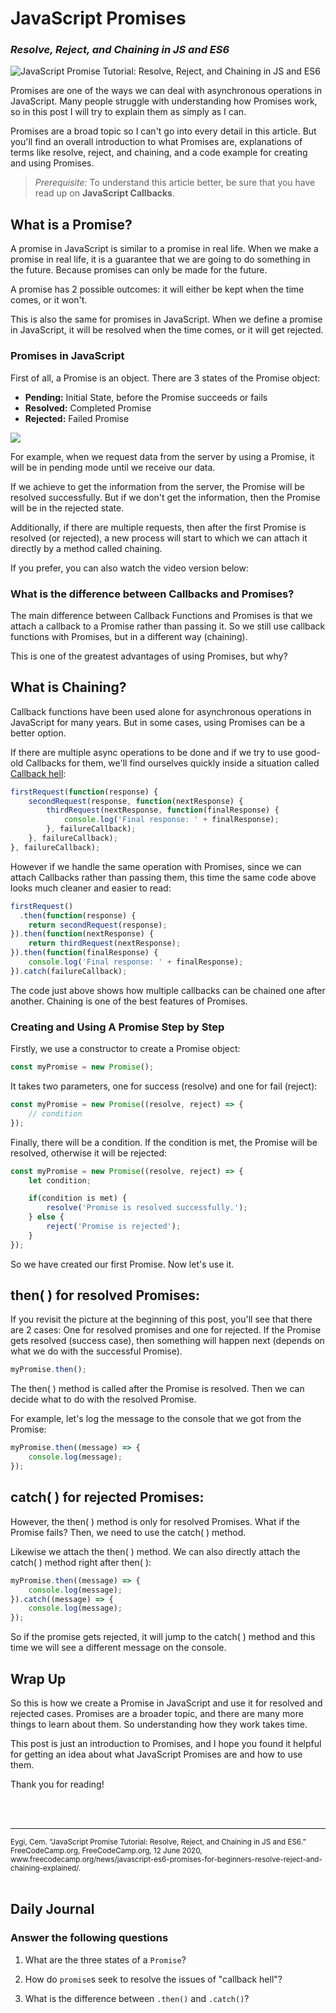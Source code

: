 # JavaScript Promises 
### *Resolve, Reject, and Chaining in JS and ES6*

![JavaScript Promise Tutorial: Resolve, Reject, and Chaining in JS and ES6](https://images.unsplash.com/photo-1571171637578-41bc2dd41cd2?ixlib=rb-1.2.1&q=80&fm=jpg&crop=entropy&cs=tinysrgb&w=2000&fit=max&ixid=eyJhcHBfaWQiOjExNzczfQ)

Promises are one of the ways we can deal with asynchronous operations in JavaScript. Many people struggle with understanding how Promises work, so in this post I will try to explain them as simply as I can.

Promises are a broad topic so I can't go into every detail in this article. But you'll find an overall introduction to what Promises are, explanations of terms like resolve, reject, and chaining, and a code example for creating and using Promises.

> *Prerequisite:* To understand this article better, be sure that you have read up on **JavaScript Callbacks**.

## What is a Promise?

A promise in JavaScript is similar to a promise in real life. When we make a promise in real life, it is a guarantee that we are going to do something in the future. Because promises can only be made for the future.

A promise has 2 possible outcomes: it will either be kept when the time comes, or it won't.

This is also the same for promises in JavaScript. When we define a promise in JavaScript, it will be resolved when the time comes, or it will get rejected.

### Promises in JavaScript

First of all, a Promise is an object. There are 3 states of the Promise object:

-   **Pending:** Initial State, before the Promise succeeds or fails
-   **Resolved:** Completed Promise
-   **Rejected:** Failed Promise

![](https://www.freecodecamp.org/news/content/images/2020/06/Ekran-Resmi-2020-06-06-12.21.27.png)


For example, when we request data from the server by using a Promise, it will be in pending mode until we receive our data.

If we achieve to get the information from the server, the Promise will be resolved successfully. But if we don't get the information, then the Promise will be in the rejected state.

Additionally, if there are multiple requests, then after the first Promise is resolved (or rejected), a new process will start to which we can attach it directly by a method called chaining.

If you prefer, you can also watch the video version below:

### What is the difference between Callbacks and Promises?

The main difference between Callback Functions and Promises is that we attach a callback to a Promise rather than passing it. So we still use callback functions with Promises, but in a different way (chaining).

This is one of the greatest advantages of using Promises, but why?

## What is Chaining?

Callback functions have been used alone for asynchronous operations in JavaScript for many years. But in some cases, using Promises can be a better option.

If there are multiple async operations to be done and if we try to use good-old Callbacks for them, we'll find ourselves quickly inside a situation called [Callback hell](http://callbackhell.com/):

```javascript
firstRequest(function(response) {
    secondRequest(response, function(nextResponse) {
        thirdRequest(nextResponse, function(finalResponse) {
            console.log('Final response: ' + finalResponse);
        }, failureCallback);
    }, failureCallback);
}, failureCallback);
```

However if we handle the same operation with Promises, since we can attach Callbacks rather than passing them, this time the same code above looks much cleaner and easier to read:

```javascript
firstRequest()
  .then(function(response) {
    return secondRequest(response);
}).then(function(nextResponse) {
    return thirdRequest(nextResponse);
}).then(function(finalResponse) {
    console.log('Final response: ' + finalResponse);
}).catch(failureCallback);
```

The code just above shows how multiple callbacks can be chained one after another. Chaining is one of the best features of Promises.

### Creating and Using A Promise Step by Step

Firstly, we use a constructor to create a Promise object:

```javascript
const myPromise = new Promise();
```

It takes two parameters, one for success (resolve) and one for fail (reject):

```javascript
const myPromise = new Promise((resolve, reject) => {
    // condition
});
```

Finally, there will be a condition. If the condition is met, the Promise will be resolved, otherwise it will be rejected:

```javascript
const myPromise = new Promise((resolve, reject) => {
    let condition;

    if(condition is met) {
        resolve('Promise is resolved successfully.');
    } else {
        reject('Promise is rejected');
    }
});
```

So we have created our first Promise. Now let's use it.

## then( ) for resolved Promises:

If you revisit the picture at the beginning of this post, you'll see that there are 2 cases: One for resolved promises and one for rejected. If the Promise gets resolved (success case), then something will happen next (depends on what we do with the successful Promise).

```javascript
myPromise.then();
```

The then( ) method is called after the Promise is resolved. Then we can decide what to do with the resolved Promise.

For example, let's log the message to the console that we got from the Promise:

```javascript
myPromise.then((message) => {
    console.log(message);
});
```

## catch( ) for rejected Promises:

However, the then( ) method is only for resolved Promises. What if the Promise fails? Then, we need to use the catch( ) method.

Likewise we attach the then( ) method. We can also directly attach the catch( ) method right after then( ):

```javascript
myPromise.then((message) => {
    console.log(message);
}).catch((message) => {
    console.log(message);
});
```

So if the promise gets rejected, it will jump to the catch( ) method and this time we will see a different message on the console.

## Wrap Up

So this is how we create a Promise in JavaScript and use it for resolved and rejected cases. Promises are a broader topic, and there are many more things to learn about them. So understanding how they work takes time.

This post is just an introduction to Promises, and I hope you found it helpful for getting an idea about what JavaScript Promises are and how to use them.

Thank you for reading!

<br>
<br>
<hr>
<small>Eygi, Cem. “JavaScript Promise Tutorial: Resolve, Reject, and Chaining in JS and ES6.” FreeCodeCamp.org, FreeCodeCamp.org, 12 June 2020, www.freecodecamp.org/news/javascript-es6-promises-for-beginners-resolve-reject-and-chaining-explained/. </small>
<br>
<br>

## Daily Journal
### Answer the following questions
1. What are the three states of a `Promise`?

2. How do `promise`s seek to resolve the issues of "callback hell"?

3. What is the difference between `.then()` and `.catch()`?